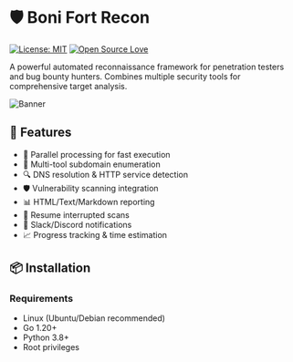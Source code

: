 # 🛡️ Boni Fort Recon

[![License: MIT](https://img.shields.io/badge/License-MIT-yellow.svg)](https://opensource.org/licenses/MIT)
[![Open Source Love](https://badges.frapsoft.com/os/v1/open-source.svg?v=103)](https://github.com/boniyeamincse/)

A powerful automated reconnaissance framework for penetration testers and bug bounty hunters. Combines multiple security tools for comprehensive target analysis.

![Banner](https://i.ibb.co/4YfL2yC/boni-fort-recon-banner.png)

## 🌟 Features

- 🚀 Parallel processing for fast execution
- 🎯 Multi-tool subdomain enumeration
- 🔍 DNS resolution & HTTP service detection
- 🛡️ Vulnerability scanning integration
- 📊 HTML/Text/Markdown reporting
- 🔄 Resume interrupted scans
- 📱 Slack/Discord notifications
- 📈 Progress tracking & time estimation

## 📦 Installation

### Requirements
- Linux (Ubuntu/Debian recommended)
- Go 1.20+
- Python 3.8+
- Root privileges
